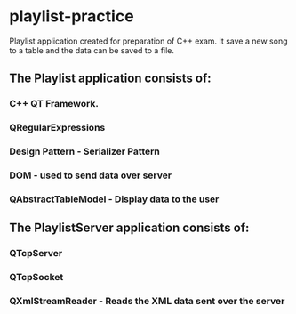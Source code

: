 # playlist-practice
Playlist application created for preparation of C++ exam. It save a new song to a table and the data can be saved to a file.

## The Playlist application consists of:
### C++ QT Framework.
### QRegularExpressions
### Design Pattern - Serializer Pattern
### DOM - used to send data over server
### QAbstractTableModel - Display data to the user

## The PlaylistServer application consists of:
### QTcpServer
### QTcpSocket 
### QXmlStreamReader - Reads the XML data sent over the server
